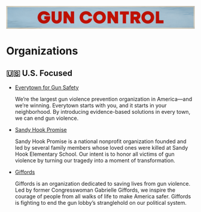 ![Gun Control](../../assets/Causes-Guns.png)
# Organizations

## 🇺🇸 U.S. Focused

- [Everytown for Gun Safety](https://everytown.org/)

  We’re the largest gun violence prevention organization in America—and we’re winning. Everytown starts with you, and it starts in your neighborhood. By introducing evidence-based solutions in every town, we can end gun violence.


- [Sandy Hook Promise](https://www.sandyhookpromise.org/)

  Sandy Hook Promise is a national nonprofit organization founded and led by several family members whose loved ones were killed at Sandy Hook Elementary School. Our intent is to honor all victims of gun violence by turning our tragedy into a moment of transformation. 

- [Giffords](https://giffords.org/)

    Giffords is an organization dedicated to saving lives from gun violence. Led by former Congresswoman Gabrielle Giffords, we inspire the courage of people from all walks of life to make America safer. Giffords is fighting to end the gun lobby’s stranglehold on our political system. 